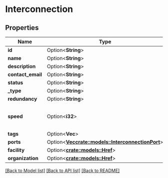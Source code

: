 # Interconnection

## Properties

Name | Type | Description | Notes
------------ | ------------- | ------------- | -------------
**id** | Option<**String**> |  | [optional]
**name** | Option<**String**> |  | [optional]
**description** | Option<**String**> |  | [optional]
**contact_email** | Option<**String**> |  | [optional]
**status** | Option<**String**> |  | [optional]
**_type** | Option<**String**> |  | [optional]
**redundancy** | Option<**String**> |  | [optional]
**speed** | Option<**i32**> | The connection's speed in bps. | [optional]
**tags** | Option<**Vec<String>**> |  | [optional]
**ports** | Option<[**Vec<crate::models::InterconnectionPort>**](InterconnectionPort.md)> |  | [optional]
**facility** | Option<[**crate::models::Href**](Href.md)> |  | [optional]
**organization** | Option<[**crate::models::Href**](Href.md)> |  | [optional]

[[Back to Model list]](../README.md#documentation-for-models) [[Back to API list]](../README.md#documentation-for-api-endpoints) [[Back to README]](../README.md)


